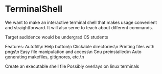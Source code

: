 # TerminalShell

We want to make an interactive terminal shell that makes usage convenient and straightforward. It will also serve to teach about different commands.

Target audidence would be undergrad CS students



Features:
Autofill\n
Help button\n
Clickable directories\n
Printing files with pngs\n
Easy file manipulation and access\n
Gnu preinstalled\n
Auto generating makefiles, gitignores, etc.\n

Create an executable shell file
Possibly overlays on linux terminals

